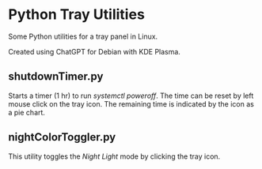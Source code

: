 # Python Tray Utilities
Some Python utilities for a tray panel in Linux.

Created using ChatGPT for Debian with KDE Plasma.

## shutdownTimer.py
Starts a timer (1 hr) to run *systemctl poweroff*. The time can be reset by left mouse click on the tray icon. The remaining time is indicated by the icon as a pie chart.

## nightColorToggler.py
This utility toggles the *Night Light* mode by clicking the tray icon.
